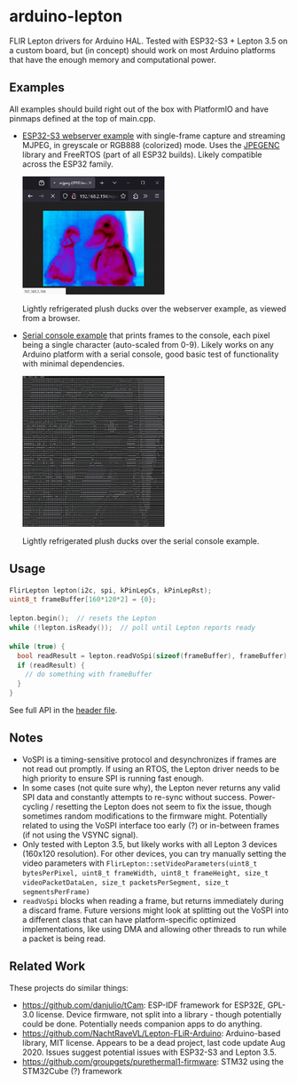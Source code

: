 # arduino-lepton
FLIR Lepton drivers for Arduino HAL. Tested with ESP32-S3 + Lepton 3.5 on a custom board, but (in concept) should work on most Arduino platforms that have the enough memory and computational power.


## Examples
All examples should build right out of the box with PlatformIO and have pinmaps defined at the top of main.cpp.

- [ESP32-S3 webserver example](examples/esp32_webserver) with single-frame capture and streaming MJPEG, in greyscale or RGB888 (colorized) mode.
  Uses the [JPEGENC](https://github.com/bitbank2/JPEGENC) library and FreeRTOS (part of all ESP32 builds).
  Likely compatible across the ESP32 family.

  <img src="docs/webserver_example.png" width="256"/>
  
  Lightly refrigerated plush ducks over the webserver example, as viewed from a browser.
- [Serial console example](examples/basic_serial) that prints frames to the console, each pixel being a single character (auto-scaled from 0-9).
  Likely works on any Arduino platform with a serial console, good basic test of functionality with minimal dependencies.

  <img src="docs/console_example.png" width="256"/>

  Lightly refrigerated plush ducks over the serial console example.


## Usage
```c++
FlirLepton lepton(i2c, spi, kPinLepCs, kPinLepRst);
uint8_t frameBuffer[160*120*2] = {0};

lepton.begin();  // resets the Lepton
while (!lepton.isReady());  // poll until Lepton reports ready

while (true) {
  bool readResult = lepton.readVoSpi(sizeof(frameBuffer), frameBuffer);  // returns true on a new frame
  if (readResult) {
    // do something with frameBuffer
  }
}
```

See full API in the [header file](include/lepton.h).


## Notes
- VoSPI is a timing-sensitive protocol and desynchronizes if frames are not read out promptly.
  If using an RTOS, the Lepton driver needs to be high priority to ensure SPI is running fast enough.
- In some cases (not quite sure why), the Lepton never returns any valid SPI data and constantly attempts to re-sync without success.
  Power-cycling / resetting the Lepton does not seem to fix the issue, though sometimes random modifications to the firmware might.
  Potentially related to using the VoSPI interface too early (?) or in-between frames (if not using the VSYNC signal). 
- Only tested with Lepton 3.5, but likely works with all Lepton 3 devices (160x120 resolution).
  For other devices, you can try manually setting the video parameters with `FlirLepton::setVideoParameters(uint8_t bytesPerPixel, uint8_t frameWidth, uint8_t frameHeight,
  size_t videoPacketDataLen, size_t packetsPerSegment, size_t segmentsPerFrame)`
- `readVoSpi` blocks when reading a frame, but returns immediately during a discard frame.
  Future versions might look at splitting out the VoSPI into a different class that can have platform-specific optimized implementations, like using DMA and allowing other threads to run while a packet is being read.


## Related Work
These projects do similar things:
- https://github.com/danjulio/tCam: ESP-IDF framework for ESP32E, GPL-3.0 license. Device firmware, not split into a library - though potentially could be done. Potentially needs companion apps to do anything.
- https://github.com/NachtRaveVL/Lepton-FLiR-Arduino: Arduino-based library, MIT license. Appears to be a dead project, last code update Aug 2020. Issues suggest potential issues with ESP32-S3 and Lepton 3.5.
- https://github.com/groupgets/purethermal1-firmware: STM32 using the STM32Cube (?) framework
